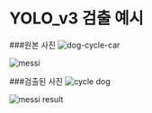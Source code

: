 # YOLO_v3 검출 예시

###원본 사진
![dog-cycle-car](https://user-images.githubusercontent.com/51106028/105630826-913d1b00-5e8e-11eb-819d-adaf5f2f5777.png)

![messi](https://user-images.githubusercontent.com/51106028/105631079-e62d6100-5e8f-11eb-8954-e3b165afc7de.jpg)


###검출된 사진
![cycle   dog](https://user-images.githubusercontent.com/51106028/105630867-c9445e00-5e8e-11eb-862a-dc31f5986366.PNG)

![messi result](https://user-images.githubusercontent.com/51106028/105631063-d01fa080-5e8f-11eb-8cce-bdab53f847fe.PNG)
